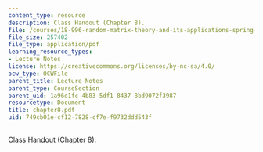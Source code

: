 ```yaml
---
content_type: resource
description: Class Handout (Chapter 8).
file: /courses/18-996-random-matrix-theory-and-its-applications-spring-2004/749cb01ecf127828cf7ef9732ddd543f_chapter8.pdf
file_size: 257402
file_type: application/pdf
learning_resource_types:
- Lecture Notes
license: https://creativecommons.org/licenses/by-nc-sa/4.0/
ocw_type: OCWFile
parent_title: Lecture Notes
parent_type: CourseSection
parent_uid: 1a96d1fc-4b83-5df1-8437-8bd9072f3987
resourcetype: Document
title: chapter8.pdf
uid: 749cb01e-cf12-7828-cf7e-f9732ddd543f
---
```

Class Handout (Chapter 8).